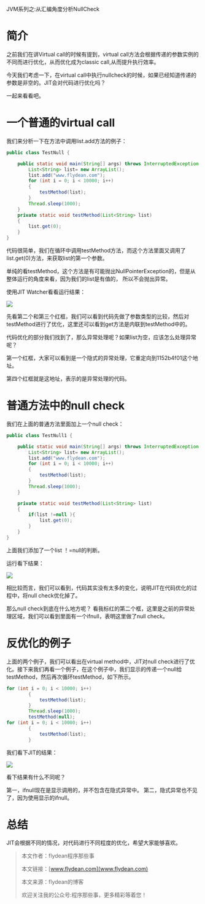 JVM系列之:从汇编角度分析NullCheck

# 简介

之前我们在讲Virtual call的时候有提到，virtual call方法会根据传递的参数实例的不同而进行优化，从而优化成为classic call,从而提升执行效率。

今天我们考虑一下，在virtual call中执行nullcheck的时候，如果已经知道传递的参数是非空的。JIT会对代码进行优化吗？

一起来看看吧。

# 一个普通的virtual call

我们来分析一下在方法中调用list.add方法的例子：

~~~java
public class TestNull {

    public static void main(String[] args) throws InterruptedException {
        List<String> list= new ArrayList();
	    list.add("www.flydean.com");
        for (int i = 0; i < 10000; i++)
        {
            testMethod(list);
        }
        Thread.sleep(1000);
    }
    private static void testMethod(List<String> list)
    {
        list.get(0);
    }
}
~~~

代码很简单，我们在循环中调用testMethod方法，而这个方法里面又调用了list.get(0)方法，来获取list的第一个参数。

单纯的看testMethod，这个方法是有可能抛出NullPointerException的，但是从整体运行的角度来看，因为我们的list是有值的， 所以不会抛出异常。

使用JIT Watcher看看运行结果：

![](https://img-blog.csdnimg.cn/20200701195852757.png?x-oss-process=image/watermark,type_ZmFuZ3poZW5naGVpdGk,shadow_0,text_aHR0cDovL3d3dy5mbHlkZWFuLmNvbQ==,size_35,color_8F8F8F,t_70)

先看第二个和第三个红框，我们可以看到代码先做了参数类型的比较，然后对testMethod进行了优化，这里还可以看到get方法是内联到testMethod中的。

代码优化的部分我们找到了，那么异常处理呢？如果list为空，应该怎么处理异常呢？

第一个红框，大家可以看到是一个隐式的异常处理，它重定向到1152b4f01这个地址。

第四个红框就是这地址，表示的是异常处理的代码。

# 普通方法中的null check

我们在上面的普通方法里面加上一个null check：

~~~java
public class TestNull1 {

    public static void main(String[] args) throws InterruptedException {
        List<String> list= new ArrayList();
        list.add("www.flydean.com");
        for (int i = 0; i < 10000; i++)
        {
            testMethod(list);
        }
        Thread.sleep(1000);
    }

    private static void testMethod(List<String> list)
    {
        if(list !=null ){
            list.get(0);
        }
    }
}
~~~

上面我们添加了一个list ！=null的判断。

运行看下结果：

![](https://img-blog.csdnimg.cn/2020070120075074.png?x-oss-process=image/watermark,type_ZmFuZ3poZW5naGVpdGk,shadow_0,text_aHR0cDovL3d3dy5mbHlkZWFuLmNvbQ==,size_35,color_8F8F8F,t_70)

相比较而言，我们可以看到，代码其实没有太多的变化，说明JIT在代码优化的过程中，将null check优化掉了。

那么null check到底在什么地方呢？ 看我标红的第二个框，这里是之前的异常处理区域，我们可以看到里面有一个ifnull，表明这里做了null check。

# 反优化的例子

上面的两个例子，我们可以看出在virtual method中，JIT对null check进行了优化。接下来我们再看一个例子，在这个例子中，我们显示的传递一个null给testMethod，然后再次循环testMethod，如下所示。

~~~java
for (int i = 0; i < 10000; i++)
        {
            testMethod(list);
        }
        Thread.sleep(1000);
        testMethod(null);
for (int i = 0; i < 10000; i++)
        {
            testMethod(list);
        }
~~~

我们看下JIT的结果：

![](https://img-blog.csdnimg.cn/20200701203135529.png?x-oss-process=image/watermark,type_ZmFuZ3poZW5naGVpdGk,shadow_0,text_aHR0cDovL3d3dy5mbHlkZWFuLmNvbQ==,size_35,color_8F8F8F,t_70)

看下结果有什么不同呢？

第一，ifnull现在是显示调用的，并不包含在隐式异常中。
第二，隐式异常也不见了，因为使用显示的ifnull。

# 总结

JIT会根据不同的情况，对代码进行不同程度的优化，希望大家能够喜欢。

> 本文作者：flydean程序那些事
> 
> 本文链接：[www.flydean.com](www.flydean.com)
> 
> 本文来源：flydean的博客
> 
> 欢迎关注我的公众号:程序那些事，更多精彩等着您！

